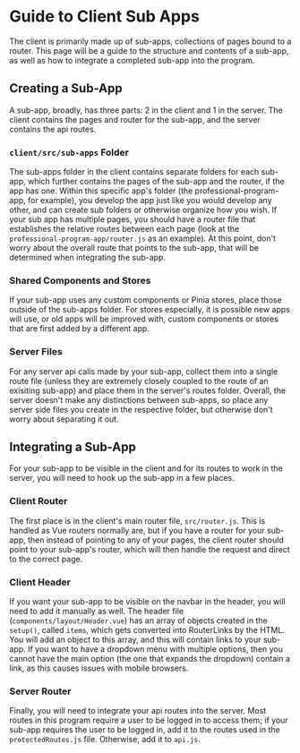 # Guide to Client Sub Apps

The client is primarily made up of sub-apps, collections of pages bound to a router. This page will be a guide to the structure and contents of a sub-app, as well as how to integrate a completed sub-app into the program.

## Creating a Sub-App

A sub-app, broadly, has three parts: 2 in the client and 1 in the server. The client contains the pages and router for the sub-app, and the server contains the api routes.

### `client/src/sub-apps` Folder

The sub-apps folder in the client contains separate folders for each sub-app, which further contains the pages of the sub-app and the router, if the app has one. Within this specific app's folder (the professional-program-app, for example), you develop the app just like you would develop any other, and can create sub folders or otherwise organize how you wish. If your sub app has multiple pages, you should have a router file that establishes the relative routes between each page (look at the `professional-program-app/router.js` as an example). At this point, don't worry about the overall route that points to the sub-app, that will be determined when integrating the sub-app.

### Shared Components and Stores

If your sub-app uses any custom components or Pinia stores, place those outside of the sub-apps folder. For stores especially, it is possible new apps will use, or old apps will be improved with, custom components or stores that are first added by a different app.

### Server Files

For any server api calls made by your sub-app, collect them into a single route file (unless they are extremely closely coupled to the route of an exisiting sub-app) and place them in the server's routes folder. Overall, the server doesn't make any distinctions between sub-apps, so place any server side files you create in the respective folder, but otherwise don't worry about separating it out.

## Integrating a Sub-App

For your sub-app to be visible in the client and for its routes to work in the server, you will need to hook up the sub-app in a few places.

### Client Router

The first place is in the client's main router file, `src/router.js`. This is handled as Vue routers normally are, but if you have a router for your sub-app, then instead of pointing to any of your pages, the client router should point to your sub-app's router, which will then handle the request and direct to the correct page.

### Client Header

If you want your sub-app to be visible on the navbar in the header, you will need to add it manually as well. The header file (`components/layout/Header.vue`) has an array of objects created in the `setup()`, called `items`, which gets converted into RouterLinks by the HTML. You will add an object to this array, and this will contain links to your sub-app. If you want to have a dropdown menu with multiple options, then you cannot have the main option (the one that expands the dropdown) contain a link, as this causes issues with mobile browsers.

### Server Router

Finally, you will need to integrate your api routes into the server. Most routes in this program require a user to be logged in to access them; if your sub-app requires the user to be logged in, add it to the routes used in the `protectedRoutes.js` file. Otherwise, add it to `api.js`.